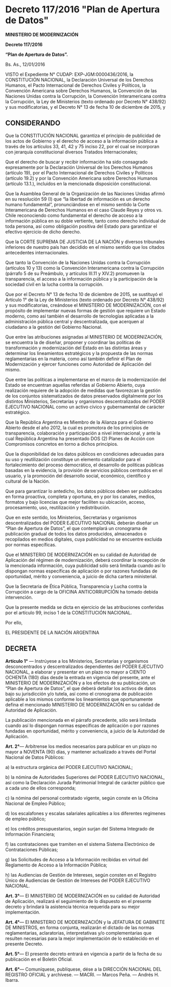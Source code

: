 # Decreto 117/2016 "Plan de Apertura de Datos"

**MINISTERIO DE MODERNIZACIÓN**

**Decreto 117/2016**

**“Plan de Apertura de Datos”.**

Bs. As., 12/01/2016

VISTO el Expediente N° CUDAP: EXP-JGM:0000436/2016, la CONSTITUCIÓN NACIONAL, la Declaración Universal de los Derechos Humanos, el Pacto Internacional de Derechos Civiles y Políticos, la Convención Americana sobre Derechos Humanos, la Convención de las Naciones Unidas contra la Corrupción, la Convención Interamericana contra la Corrupción, la Ley de Ministerios (texto ordenado por Decreto N° 438/92) y sus modificatorias, y el Decreto N° 13 de fecha 10 de diciembre de 2015, y

## CONSIDERANDO

Que la CONSTITUCIÓN NACIONAL garantiza el principio de publicidad de los actos de Gobierno y el derecho de acceso a la información pública a través de los artículos 33, 41, 42 y 75 inciso 22, por el cual se incorporan con jerarquía constitucional diversos Tratados Internacionales;

Que el derecho de buscar y recibir información ha sido consagrado expresamente por la Declaración Universal de los Derechos Humanos (artículo 19), por el Pacto Internacional de Derechos Civiles y Políticos (artículo 19.2) y por la Convención Americana sobre Derechos Humanos (artículo 13.1.), incluidos en la mencionada disposición constitucional.

Que la Asamblea General de la Organización de las Naciones Unidas afirmó en su resolución 59 (I) que “la libertad de información es un derecho humano fundamental”, pronunciándose en el mismo sentido la Corte Interamericana de Derechos Humanos en el caso Claude Reyes y otros vs. Chile reconociendo como fundamental el derecho de acceso a la información pública en su doble vertiente, tanto como derecho individual de toda persona, así como obligación positiva del Estado para garantizar el efectivo ejercicio de dicho derecho.

Que la CORTE SUPREMA DE JUSTICIA DE LA NACIÓN y diversos tribunales inferiores de nuestro país han decidido en el mismo sentido que los citados antecedentes internacionales.

Que tanto la Convención de la Naciones Unidas contra la Corrupción (artículos 10 y 13) como la Convención Interamericana contra la Corrupción (párrafo 5 de su Preámbulo, y artículos III.11 y XIV.2) promueven la transparencia, el acceso a la información pública y la participación de la sociedad civil en la lucha contra la corrupción.

Que por el Decreto N° 13 de fecha 10 de diciembre de 2015, se sustituyó el Artículo 1° de la Ley de Ministerios (texto ordenado por Decreto N° 438/92) y sus modificatorias, creándose el MINISTERIO DE MODERNIZACIÓN, con el propósito de implementar nuevas formas de gestión que requiere un Estado moderno, como así también el desarrollo de tecnologías aplicadas a la administración pública central y descentralizada, que acerquen al ciudadano a la gestión del Gobierno Nacional.

Que entre las atribuciones asignadas al MINISTERIO DE MODERNIZACIÓN, se encuentra la de diseñar, proponer y coordinar las políticas de transformación y modernización del Estado en las distintas áreas y determinar los lineamientos estratégicos y la propuesta de las normas reglamentarias en la materia, como así también definir el Plan de Modernización y ejercer funciones como Autoridad de Aplicación del mismo.

Que entre las políticas a implementarse en el marco de la modernización del Estado se encuentran aquellas referidas al Gobierno Abierto, cuya realización requiere de la adopción de medidas que favorezcan la gestión de los conjuntos sistematizados de datos preservados digitalmente por los distintos Ministerios, Secretarías y organismos descentralizados del PODER EJECUTIVO NACIONAL como un activo cívico y gubernamental de carácter estratégico.

Que la República Argentina es Miembro de la Alianza para el Gobierno Abierto desde el año 2012, la cual es promotora de los principios de transparencia, colaboración y participación a nivel internacional, y ante la cual República Argentina ha presentado DOS (2) Planes de Acción con Compromisos concretos en torno a dichos principios.

Que la disponibilidad de los datos públicos en condiciones adecuadas para su uso y reutilización constituye un elemento catalizador para el fortalecimiento del proceso democrático, el desarrollo de políticas públicas basadas en la evidencia, la provisión de servicios públicos centrados en el usuario, y la promoción del desarrollo social, económico, científico y cultural de la Nación.

Que para garantizar lo antedicho, los datos públicos deben ser publicados en forma proactiva, completa y oportuna, en y por los canales, medios, formatos y bajo licencias que mejor faciliten su ubicación, acceso, procesamiento, uso, reutilización y redistribución.

Que en este sentido, los Ministerios, Secretarias y organismos descentralizados del PODER EJECUTIVO NACIONAL deberán diseñar un “Plan de Apertura de Datos”, el que contemplará un cronograma de publicación gradual de todos los datos producidos, almacenados o recopilados en medios digitales, cuya publicidad no se encuentre excluida por normas específicas.

Que el MINISTERIO DE MODERNIZACIÓN en su calidad de Autoridad de Aplicación del régimen de modernización, deberá coordinar la recepción de la mencionada información, cuya publicidad sólo será limitada cuando así lo dispongan normas específicas de aplicación o por razones fundadas de oportunidad, mérito y conveniencia, a juicio de dicha cartera ministerial.

Que la Secretaria de Ética Pública, Transparencia y Lucha contra la Corrupción a cargo de la OFICINA ANTICORRUPCIÓN ha tomado debida intervención.

Que la presente medida se dicta en ejercicio de las atribuciones conferidas por el artículo 99, inciso 1 de la CONSTITUCIÓN NACIONAL.

Por ello,

EL PRESIDENTE DE LA NACIÓN ARGENTINA

## DECRETA

**Artículo 1°** — Instrúyese a los Ministerios, Secretarías y organismos desconcentrados y descentralizados dependientes del PODER EJECUTIVO NACIONAL, a elaborar y presentar en un plazo no mayor a CIENTO OCHENTA (180) días desde la entrada en vigencia del presente, ante el MINISTERIO DE MODERNIZACIÓN y a los efectos de su publicación, un “Plan de Apertura de Datos”, el que deberá detallar los activos de datos bajo su jurisdicción y/o tutela, así como el cronograma de publicación aplicable a los mismos conforme los lineamientos que oportunamente defina el mencionado MINISTERIO DE MODERNIZACIÓN en su calidad de Autoridad de Aplicación.

La publicación mencionada en el párrafo precedente, sólo será limitada cuando así lo dispongan normas específicas de aplicación o por razones fundadas en oportunidad, mérito y conveniencia, a juicio de la Autoridad de Aplicación.

**Art. 2°**— Arbítrense los medios necesarios para publicar en un plazo no mayor a NOVENTA (90) días, y mantener actualizado a través del Portal Nacional de Datos Públicos:

a) la estructura orgánica del PODER EJECUTIVO NACIONAL;

b) la nómina de Autoridades Superiores del PODER EJECUTIVO NACIONAL, así como la Declaración Jurada Patrimonial Integral de carácter público que a cada uno de ellos corresponda;

c) la nómina del personal contratado vigente, según conste en la Oficina Nacional de Empleo Público;

d) los escalafones y escalas salariales aplicables a los diferentes regímenes de empleo público;

e) los créditos presupuestarios, según surjan del Sistema Integrado de Información Financiera;

f) las contrataciones que tramiten en el sistema Sistema Electrónico de Contrataciones Públicas;

g) las Solicitudes de Acceso a la Información recibidas en virtud del Reglamento de Acceso a la Información Pública;

h) las Audiencias de Gestión de Intereses, según consten en el Registro Único de Audiencias de Gestión de Intereses del PODER EJECUTIVO NACIONAL.

**Art. 3°**— El MINISTERIO DE MODERNIZACIÓN en su calidad de Autoridad de Aplicación, realizará el seguimiento de lo dispuesto en el presente decreto y brindará la asistencia técnica requerida para su mejor implementación.

**Art. 4°**— El MINISTERIO DE MODERNIZACIÓN y la JEFATURA DE GABINETE DE MINISTROS, en forma conjunta, realizarán el dictado de las normas reglamentarias, aclaratorias, interpretativas y/o complementarias que resulten necesarias para la mejor implementación de lo establecido en el presente Decreto.

**Art. 5°**— El presente decreto entrará en vigencia a partir de la fecha de su publicación en el Boletín Oficial.

**Art. 6°**— Comuníquese, publíquese, dése a la DIRECCIÓN NACIONAL DEL REGISTRO OFICIAL y archívese. — MACRI. — Marcos Peña. — Andrés H. Ibarra.
